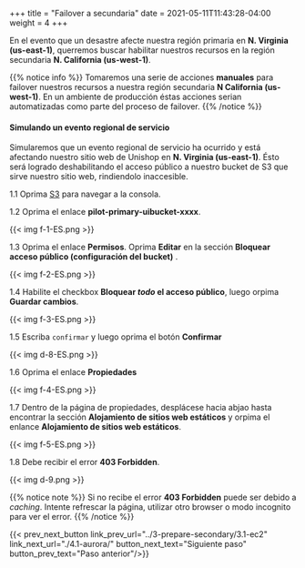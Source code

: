 +++
title = "Failover a secundaria"
date =  2021-05-11T11:43:28-04:00
weight = 4
+++

En el evento que un desastre afecte nuestra región primaria en **N. Virginia (us-east-1)**, querremos buscar habilitar nuestros recursos en la región secundaria  **N. California (us-west-1)**.

{{% notice info %}}
Tomaremos una serie de acciones **manuales** para failover nuestros recursos a nuestra región secundaria **N California (us-west-1)**.
En un ambiente de producción éstas acciones serian automatizadas como parte del proceso de failover.
{{% /notice %}}

#### Simulando un evento regional de servicio

Simularemos que un evento regional de servicio ha ocurrido y está afectando nuestro sitio web de Unishop en **N. Virginia (us-east-1)**. Ésto será logrado deshabilitando el acceso público a nuestro bucket de S3 que sirve nuestro sitio web, rindiendolo inaccesible.

1.1 Oprima [S3](https://console.aws.amazon.com/s3/home?region=us-east-1#/) para navegar a la consola.

1.2 Oprima el enlace **pilot-primary-uibucket-xxxx**.

{{< img f-1-ES.png >}}

1.3 Oprima el enlace **Permisos**. Oprima **Editar** en la sección **Bloquear acceso público (configuración del bucket)** .

{{< img f-2-ES.png >}}

1.4 Habilite el checkbox **Bloquear _todo_ el acceso público**, luego orpima **Guardar cambios**.

{{< img f-3-ES.png >}}

1.5 Escriba `confirmar` y luego oprima el botón **Confirmar**

{{< img d-8-ES.png >}}

1.6 Oprima el enlace **Propiedades**

{{< img f-4-ES.png >}}

1.7 Dentro de la página de propiedades, desplácese hacia abjao hasta encontrar la sección **Alojamiento de sitios web estáticos** y orpima el enlance **Alojamiento de sitios web estáticos**.

{{< img f-5-ES.png >}}

1.8 Debe recibir el error **403 Forbidden**.

{{< img d-9.png >}}

{{% notice note %}}
Si no recibe el error **403 Forbidden** puede ser debido a _caching_. Intente refrescar la página, utilizar otro browser o modo incognito para ver el error.
{{% /notice  %}}


{{< prev_next_button link_prev_url="../3-prepare-secondary/3.1-ec2" link_next_url="./4.1-aurora/" button_next_text="Siguiente paso" button_prev_text="Paso anterior"/>}}